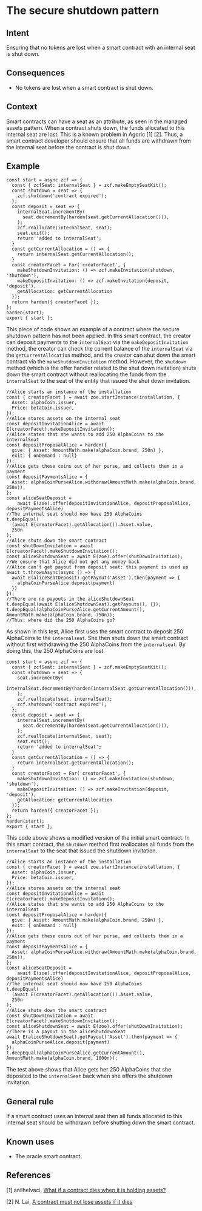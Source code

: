 # The secure shutdown pattern

## Intent
Ensuring that no
tokens are lost when a smart contract with an internal seat is shut
down.

## Consequences
-   No tokens are lost when a smart contract is shut down.

## Context
Smart contracts can have a seat as an attribute, as seen in
the managed assets pattern. When a contract shuts down, the funds
allocated to this internal seat are lost. This is a known problem in Agoric [1] [2].
Thus, a smart contract developer should ensure that all funds are
withdrawn from the internal seat before the contract is shut down.

## Example
``` {.JavaScript}
const start = async zcf => {
  const { zcfSeat: internalSeat } = zcf.makeEmptySeatKit();
  const shutdown = seat => {
    zcf.shutdown('contract expired');
  };
  const deposit = seat => {
    internalSeat.incrementBy(
      seat.decrementBy(harden(seat.getCurrentAllocation())),
    );
    zcf.reallocate(internalSeat, seat);
    seat.exit();
    return 'added to internalSeat';
  }
  const getCurrentAllocation = () => {
    return internalSeat.getCurrentAllocation();
  }
  const creatorFacet = Far('creatorFacet', {
    makeShutdownInvitation: () => zcf.makeInvitation(shutdown, 'shutdown'),
    makeDepositInvitation: () => zcf.makeInvitation(deposit, 'deposit'),
    getAllocation: getCurrentAllocation
  });
  return harden({ creatorFacet });
};
harden(start);
export { start };
```

This piece of code shows an example of a contract where the
secure shutdown pattern has not been applied. In this smart contract,
the creator can deposit payments to the `internalSeat` via the
`makeDepositInvitation` method, the creator can check the current
balance of the `internalSeat` via the `getCurrentAllocation` method, and
the creator can shut down the smart contract via the
`makeShutdownInvitation` method. However, the `shutdown` method (which
is the offer handler related to the shut down invitation) shuts down the
smart contract without reallocating the funds from the `internalSeat` to
the seat of the entity that issued the shut down invitation.

``` {.JavaScript}
//Alice starts an instance of the installation
const { creatorFacet } = await zoe.startInstance(installation, {
  Asset: alphaCoin.issuer,
  Price: betaCoin.issuer,
});
//Alice stores assets on the internal seat
const depositInvitationAlice = await E(creatorFacet).makeDepositInvitation();
//Alice states that she wants to add 250 AlphaCoins to the internalSeat
const depositProposalAlice = harden({
  give: { Asset: AmountMath.make(alphaCoin.brand, 250n) },
  exit: { onDemand : null}
});
//Alice gets these coins out of her purse, and collects them in a payment
const depositPaymentsAlice = {
  Asset: alphaCoinPurseAlice.withdraw(AmountMath.make(alphaCoin.brand, 250n)),
};
const aliceSeatDeposit =
    await E(zoe).offer(depositInvitationAlice, depositProposalAlice, depositPaymentsAlice)
//The internal seat should now have 250 AlphaCoins
t.deepEqual(
  (await E(creatorFacet).getAllocation()).Asset.value,
  250n
);
//Alice shuts down the smart contract
const shutDownInvitation = await E(creatorFacet).makeShutdownInvitation();
const aliceShutdownSeat = await E(zoe).offer(shutDownInvitation);
//We ensure that Alice did not get any money back
//Alice can't get payout from deposit seat: this payment is used up
await t.throwsAsync(async () => {
  await E(aliceSeatDeposit).getPayout('Asset').then(payment => {
    alphaCoinPurseAlice.deposit(payment)
  })
});
//There are no payouts in the aliceShutdownSeat
t.deepEqual(await E(aliceShutdownSeat).getPayouts(), {});
t.deepEqual(alphaCoinPurseAlice.getCurrentAmount(), AmountMath.make(alphaCoin.brand, 750n));
//Thus: where did the 250 AlphaCoins go?
```

As shown in this test, Alice first uses the smart contract to
deposit 250 AlphaCoins to the `internalseat`. She then shuts down the
smart contract without first withdrawing the 250 AlphaCoins from the
`internalseat`. By doing this, the 250 AlphaCoins are lost.

``` {.JavaScript}
const start = async zcf => {
  const { zcfSeat: internalSeat } = zcf.makeEmptySeatKit();
  const shutdown = seat => {
    seat.incrementBy(
      internalSeat.decrementBy(harden(internalSeat.getCurrentAllocation())),
    );
    zcf.reallocate(seat, internalSeat);
    zcf.shutdown('contract expired');
  };
  const deposit = seat => {
    internalSeat.incrementBy(
      seat.decrementBy(harden(seat.getCurrentAllocation())),
    );
    zcf.reallocate(internalSeat, seat);
    seat.exit();
    return 'added to internalSeat';
  }
  const getCurrentAllocation = () => {
    return internalSeat.getCurrentAllocation();
  }
  const creatorFacet = Far('creatorFacet', {
    makeShutdownInvitation: () => zcf.makeInvitation(shutdown, 'shutdown'),
    makeDepositInvitation: () => zcf.makeInvitation(deposit, 'deposit'),
    getAllocation: getCurrentAllocation
  });
  return harden({ creatorFacet });
};
harden(start);
export { start };
```

This code above shows a modified version of the initial smart contract. In this smart contract, the `shutdown` method first
reallocates all funds from the `internalSeat` to the seat that issued
the shutdown invitation.

``` {.JavaScript}
//Alice starts an instance of the installation
const { creatorFacet } = await zoe.startInstance(installation, {
  Asset: alphaCoin.issuer,
  Price: betaCoin.issuer,
});
//Alice stores assets on the internal seat
const depositInvitationAlice = await E(creatorFacet).makeDepositInvitation();
//Alice states that she wants to add 250 AlphaCoins to the internalSeat
const depositProposalAlice = harden({
  give: { Asset: AmountMath.make(alphaCoin.brand, 250n) },
  exit: { onDemand : null}
});
//Alice gets these coins out of her purse, and collects them in a payment
const depositPaymentsAlice = {
  Asset: alphaCoinPurseAlice.withdraw(AmountMath.make(alphaCoin.brand, 250n)),
};
const aliceSeatDeposit =
    await E(zoe).offer(depositInvitationAlice, depositProposalAlice, depositPaymentsAlice)
//The internal seat should now have 250 AlphaCoins
t.deepEqual(
  (await E(creatorFacet).getAllocation()).Asset.value,
  250n
);
//Alice shuts down the smart contract
const shutDownInvitation = await E(creatorFacet).makeShutdownInvitation();
const aliceShutdownSeat = await E(zoe).offer(shutDownInvitation);
//There is a payout in the aliceShutdownSeat
await E(aliceShutdownSeat).getPayout('Asset').then(payment => { 
  alphaCoinPurseAlice.deposit(payment)
});
t.deepEqual(alphaCoinPurseAlice.getCurrentAmount(), AmountMath.make(alphaCoin.brand, 1000n));
```

The test above shows that Alice gets her 250
AlphaCoins that she deposited to the `internalSeat` back when she offers
the shutdown invitation.

## General rule
If a smart contract uses an
internal seat then all funds allocated to this internal seat should be
withdrawn before shutting down the smart contract.

## Known uses
-   The oracle smart contract.

## References
[1] anilhelvaci, [What if a contract dies when it is holding assets?](https://github.com/Agoric/agoric-sdk/discussions/5469)

[2] N. Lai, [A contract must not lose assets if it dies](https://github.com/Agoric/agoric-sdk/issues/5486)